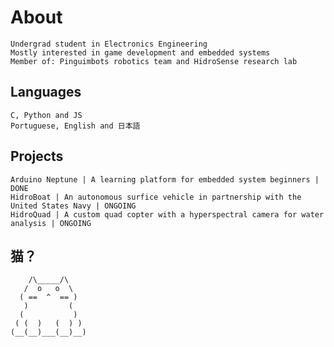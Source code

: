 # About
    Undergrad student in Electronics Engineering
    Mostly interested in game development and embedded systems
    Member of: Pinguimbots robotics team and HidroSense research lab

## Languages
	C, Python and JS
	Portuguese, English and 日本語
	
## Projects
	Arduino Neptune | A learning platform for embedded system beginners | DONE
	HidroBoat | An autonomous surfice vehicle in partnership with the United States Navy | ONGOING
	HidroQuad | A custom quad copter with a hyperspectral camera for water analysis | ONGOING
## 猫？
	    /\_____/\
	   /  o   o  \
	  ( ==  ^  == )
	   )         (
	  (           )
	 ( (  )   (  ) )
	(__(__)___(__)__)
